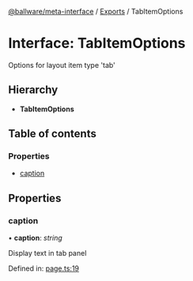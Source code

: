 [@ballware/meta-interface](../README.md) / [Exports](../modules.md) / TabItemOptions

# Interface: TabItemOptions

Options for layout item type 'tab'

## Hierarchy

* **TabItemOptions**

## Table of contents

### Properties

- [caption](tabitemoptions.md#caption)

## Properties

### caption

• **caption**: *string*

Display text in tab panel

Defined in: [page.ts:19](https://github.com/frankball/ballware-meta-interface/blob/08dd5e4/src/page.ts#L19)
